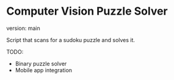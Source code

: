 # Computer Vision Puzzle Solver

version: main

Script that scans for a sudoku puzzle and solves it.


TODO:
- Binary puzzle solver
- Mobile app integration

